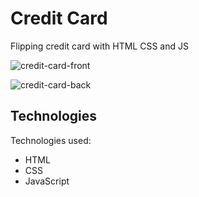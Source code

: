 # Credit Card 

Flipping credit card with HTML CSS and JS

![credit-card-front](https://user-images.githubusercontent.com/18337656/171496534-2b2abce5-b0ae-4691-9c58-b2c4cc14b1e9.png)

![credit-card-back](https://user-images.githubusercontent.com/18337656/171496545-ab85fd76-c5cc-472f-8f31-d1ba9a52e9e3.png)

## Technologies

Technologies used:

- HTML
- CSS
- JavaScript
